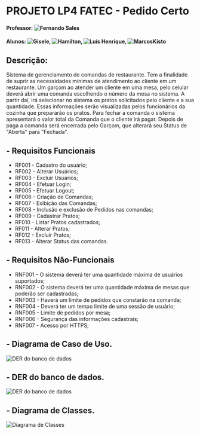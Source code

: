 # PROJETO LP4 FATEC - Pedido Certo
#### Professor: ![Fernando Sales](https://github.com/fsclaro)

#### Alunos: ![Gisele](https://github.com/giselen), ![Hamilton](https://github.com/camc21), ![Luís Henrique](https://github.com/luisborges06), ![MarcosKisto](https://github.com/marcoskisto)
## Descrição: 
Sistema de gerenciamento de comandas de restaurante. Tem a finalidade de suprir as necessidades mínimas de atendimento ao cliente em um restaurante.
Um garçom ao atender um cliente em uma mesa, pelo celular deverá abrir uma comanda escolhendo o número da mesa no sistema. A partir daí, irá selecionar no sistema os pratos solicitados pelo cliente e a sua quantidade. Essas informações serão visualizadas pelos funcionários da cozinha que prepararão os pratos. Para fechar a comanda o sistema apresentará o valor total da Comanda que o cliente irá pagar. Depois de paga a comanda será encerrada pelo Garçom, que alterará seu Status de "Aberta" para "Fechada".

## - Requisitos Funcionais
* RF001 - Cadastro do usuário;</br>
* RF002 - Alterar Usuários;</br>
* RF003 - Excluir Usuários;</br>
* RF004 - Efetuar Login;</br>
* RF005 - Efetuar Logout;</br>
* RF006 - Criação de Comandas;</br>
* RF007 - Exibição das Comandas;</br>
* RF008 - Inclusão e exclusão de Pedidos nas comandas;</br>
* RF009 - Cadastrar Pratos;</br>
* RF010 - Listar Pratos cadastrados;</br>
* RF011 - Alterar Pratos;</br>
* RF012 - Excluir Pratos;</br>
* RF013 - Alterar Status das comandas.

## - Requisitos Não-Funcionais
* RNF001 – O sistema deverá ter uma quantidade máxima de usuários suportados;</br>
* RNF002 - O sistema deverá ter uma quantidade máxima de mesas que poderão ser cadastradas;</br>
* RNF003 - Haverá um limite de pedidos que constarão na comanda;</br>
* RNF004 - Deverá ter um tempo limite de uma sessão de usuário;</br>
* RNF005 - Limite de pedidos por mesa;</br>
* RNF006 - Segurança das informações cadastrais;</br>
* RNF007 - Acesso por HTTPS;

## - Diagrama de Caso de Uso.
![DER do banco de dados](https://github.com/Marcoskisto/pedidoCerto-lab4-fatec/blob/master/CasoDeUso_PedidoCerto(Draw%20io).jpg)

## - DER do banco de dados.
![DER do banco de dados](https://github.com/Marcoskisto/pedidoCerto-lab4-fatec/blob/master/DER_PedidoCerto.jpg)

## - Diagrama de Classes.
![Diagrama de Classes](https://github.com/Marcoskisto/pedidoCerto-lab4-fatec/blob/master/ClassDiagram.jpg.png)
